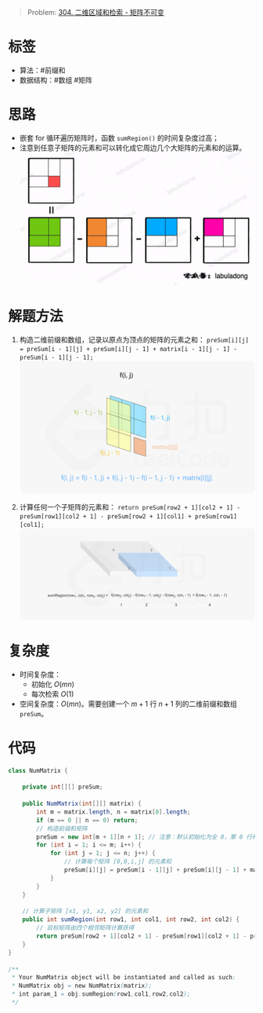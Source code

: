 <!--
 * @Auther: zth
 * @Date: 2024-02-28 20:39:17
 * @LastEditTime: 2024-02-28 20:49:57
 * @Description: labuladong 小而美的算法技巧：前缀和数组
-->

> Problem: [304. 二维区域和检索 - 矩阵不可变](https://leetcode.cn/problems/range-sum-query-2d-immutable/description/)

# 标签

- 算法：#前缀和
- 数据结构：#数组 #矩阵

# 思路

- 嵌套 for 循环遍历矩阵时，函数 `sumRegion()` 的时间复杂度过高；
- 注意到任意子矩阵的元素和可以转化成它周边几个大矩阵的元素和的运算。
  ![alt text](子矩阵的元素和可以转化成它周边几个大矩阵的元素和的运算.png)

# 解题方法

1. 构造二维前缀和数组，记录以原点为顶点的矩阵的元素之和：
   `preSum[i][j] = preSum[i - 1][j] + preSum[i][j - 1] + matrix[i - 1][j - 1] - preSum[i - 1][j - 1];`
   ![alt text](构造二维前缀和数组.png)

2. 计算任何一个子矩阵的元素和：
   `return preSum[row2 + 1][col2 + 1] - preSum[row1][col2 + 1] - preSum[row2 + 1][col1] + preSum[row1][col1];`
   ![alt text](计算任何一个子矩阵的元素和.png)

# 复杂度

- 时间复杂度：
  - 初始化 $O(mn)$
  - 每次检索 $O(1)$
- 空间复杂度：$O(mn)$。需要创建一个 $m + 1$ 行 $n + 1$ 列的二维前缀和数组 `preSum`。

# 代码

```Java
class NumMatrix {

    private int[][] preSum;

    public NumMatrix(int[][] matrix) {
        int m = matrix.length, n = matrix[0].length;
        if (m == 0 || n == 0) return;
        // 构造前缀和矩阵
        preSum = new int[m + 1][n + 1]; // 注意：默认初始化为全 0，第 0 行和第 0 列始终为 0
        for (int i = 1; i <= m; i++) {
            for (int j = 1; j <= n; j++) {
                // 计算每个矩阵 [0,0,i,j] 的元素和
                preSum[i][j] = preSum[i - 1][j] + preSum[i][j - 1] + matrix[i - 1][j - 1] - preSum[i - 1][j - 1];
            }
        }
    }

    // 计算子矩阵 [x1, y1, x2, y2] 的元素和
    public int sumRegion(int row1, int col1, int row2, int col2) {
        // 目标矩阵由四个相邻矩阵计算获得
        return preSum[row2 + 1][col2 + 1] - preSum[row1][col2 + 1] - preSum[row2 + 1][col1] + preSum[row1][col1];
    }
}

/**
 * Your NumMatrix object will be instantiated and called as such:
 * NumMatrix obj = new NumMatrix(matrix);
 * int param_1 = obj.sumRegion(row1,col1,row2,col2);
 */
```
